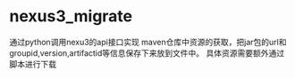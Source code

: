 # nexus3_migrate
通过python调用nexu3的api接口实现 maven仓库中资源的获取，把jar包的url和groupid,version,artifactid等信息保存下来放到文件中。
具体资源需要额外通过脚本进行下载
